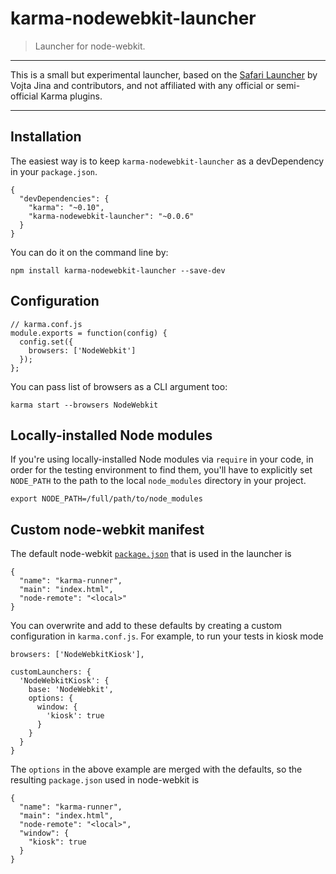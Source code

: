 # karma-nodewebkit-launcher

> Launcher for node-webkit. 

---

This is a small but experimental launcher, based on the [Safari Launcher](https://github.com/karma-runner/karma-safari-launcher) by Vojta Jina and contributors, and not affiliated with any official or semi-official Karma plugins.

---


## Installation

The easiest way is to keep `karma-nodewebkit-launcher` as a devDependency in your `package.json`.


    {
      "devDependencies": {
        "karma": "~0.10",
        "karma-nodewebkit-launcher": "~0.0.6"
      }
    }


You can do it on the command line by:

    npm install karma-nodewebkit-launcher --save-dev

## Configuration

    // karma.conf.js
    module.exports = function(config) {
      config.set({
        browsers: ['NodeWebkit']
      });
    };


You can pass list of browsers as a CLI argument too:

    karma start --browsers NodeWebkit

## Locally-installed Node modules

If you're using locally-installed Node modules via `require` in your code, in order for the testing environment to find them, you'll have to explicitly set `NODE_PATH` to the path to the local `node_modules` directory in your project.

    export NODE_PATH=/full/path/to/node_modules
    
## Custom node-webkit manifest

The default node-webkit [`package.json`](https://github.com/rogerwang/node-webkit/wiki/Manifest-format) that is used in the launcher is

    {
      "name": "karma-runner",
      "main": "index.html",
      "node-remote": "<local>"
    }
    
You can overwrite and add to these defaults by creating a custom configuration in `karma.conf.js`. For example, to run your tests in kiosk mode

    browsers: ['NodeWebkitKiosk'],

    customLaunchers: {
      'NodeWebkitKiosk': {
        base: 'NodeWebkit',
        options: {
          window: {
            'kiosk': true
          }
        }
      }
    }

The `options` in the above example are merged with the defaults, so the resulting `package.json` used in node-webkit is

    {
      "name": "karma-runner",
      "main": "index.html",
      "node-remote": "<local>",
      "window": {
        "kiosk": true
      }
    }



